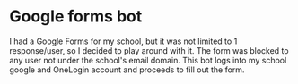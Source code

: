 # Google forms bot
I had a Google Forms for my school, but it was not limited to 1 response/user, so I decided to play around with it.
The form was blocked to any user not under the school's email domain. This bot logs into my school google and OneLogin account and proceeds to 
fill out the form.
